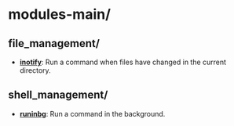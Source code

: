 
# modules-main/

## file_management/

* [**inotify**](file_management/inotify): Run a command when files have changed in the current directory.

## shell_management/

* [**runinbg**](shell_management/runinbg): Run a command in the background.
